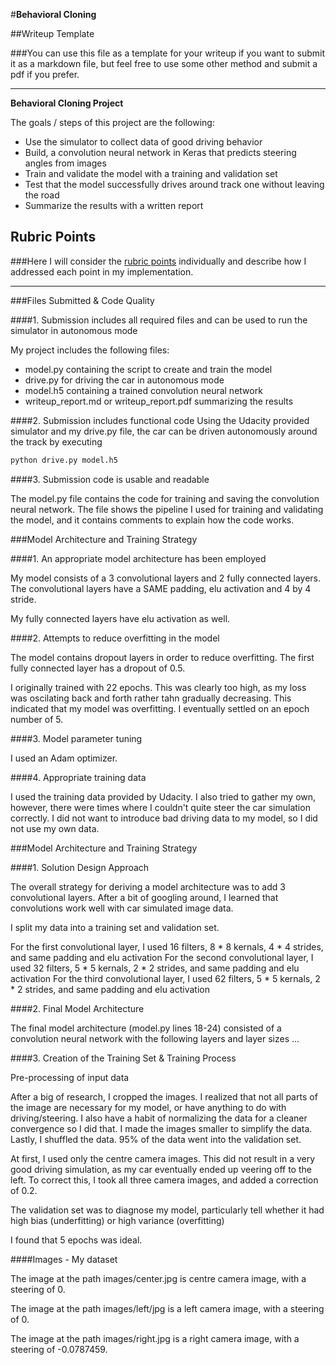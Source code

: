 #**Behavioral Cloning** 

##Writeup Template

###You can use this file as a template for your writeup if you want to submit it as a markdown file, but feel free to use some other method and submit a pdf if you prefer.

---

**Behavioral Cloning Project**

The goals / steps of this project are the following:
* Use the simulator to collect data of good driving behavior
* Build, a convolution neural network in Keras that predicts steering angles from images
* Train and validate the model with a training and validation set
* Test that the model successfully drives around track one without leaving the road
* Summarize the results with a written report


## Rubric Points
###Here I will consider the [rubric points](https://review.udacity.com/#!/rubrics/432/view) individually and describe how I addressed each point in my implementation.  

---
###Files Submitted & Code Quality

####1. Submission includes all required files and can be used to run the simulator in autonomous mode

My project includes the following files:
* model.py containing the script to create and train the model
* drive.py for driving the car in autonomous mode
* model.h5 containing a trained convolution neural network 
* writeup_report.md or writeup_report.pdf summarizing the results

####2. Submission includes functional code
Using the Udacity provided simulator and my drive.py file, the car can be driven autonomously around the track by executing 
```sh
python drive.py model.h5
```

####3. Submission code is usable and readable

The model.py file contains the code for training and saving the convolution neural network. The file shows the pipeline I used for training and validating the model, and it contains comments to explain how the code works.

###Model Architecture and Training Strategy

####1. An appropriate model architecture has been employed

My model consists of a 3 convolutional layers and 2 fully connected layers. The convolutional layers have a SAME padding, elu activation and 4 by 4 stride.

My fully connected layers have elu activation as well.


####2. Attempts to reduce overfitting in the model

The model contains dropout layers in order to reduce overfitting. The first fully connected layer has a dropout of 0.5.

I originally trained with 22 epochs. This was clearly too high, as my loss was oscilating back and forth rather tahn gradually decreasing. This indicated that my model was overfitting. I eventually settled on an epoch number of 5.

####3. Model parameter tuning

I used an Adam optimizer.

####4. Appropriate training data

I used the training data provided by Udacity. I also tried to gather my own, however, there were times where I couldn't quite steer the car simulation correctly. I did not want to introduce bad driving data to my model, so I did not use my own data.

###Model Architecture and Training Strategy

####1. Solution Design Approach

The overall strategy for deriving a model architecture was to add 3 convolutional layers. After a bit of googling around, I learned that convolutions work well with car simulated image data.

I split my data into a training set and validation set.

For the first convolutional layer, I used 16 filters, 8 * 8 kernals, 4 * 4 strides, and same padding and elu activation
For the second convolutional layer, I used 32 filters, 5 * 5 kernals, 2 * 2 strides, and same padding and elu activation
For the third convolutional layer, I used 62 filters, 5 * 5 kernals, 2 * 2 strides, and same padding and elu activation

####2. Final Model Architecture

The final model architecture (model.py lines 18-24) consisted of a convolution neural network with the following layers and layer sizes ...

####3. Creation of the Training Set & Training Process

Pre-processing of input data

After a big of research, I cropped the images. I realized that not all parts of the image are necessary for my model, or have anything to do with driving/steering.
I also have a habit of normalizing the data for a cleaner convergence so I did that.
I made the images smaller to simplify the data.
Lastly, I shuffled the data.
95% of the data went into the validation set.

At first, I used only the centre camera images. This did not result in a very good driving simulation, as my car eventually ended up veering off to the left. To correct this, I took all three camera images, and added a correction of 0.2.

The validation set was to diagnose my model, particularly tell whether it had high bias (underfitting) or high variance (overfitting)

I found that 5 epochs was ideal.

####Images - My dataset

The image at the path images/center.jpg is centre camera image, with a steering of 0.

The image at the path images/left/jpg is a left camera image, with a steering of 0.

The image at the path images/right.jpg is a right camera image, with a steering of -0.0787459.

